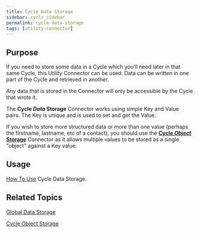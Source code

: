 ```yaml
---
title: Cycle Data Storage
sidebar: cyclr_sidebar
permalink: cycle-data-storage
tags: [utility-connector]
---
```


## Purpose

If you need to store some data in a Cycle which you'll need later in that same Cycle, this Utility Connector can be used.  Data can be written in one part of the Cycle and retrieved in another.

Any data that is stored in the Connector will only be accessible by the Cycle that wrote it.

The **Cycle *Data* Storage** Connector works using simple Key and Value pairs.  The Key is unique and is used to set and get the Value.

If you wish to store more structured data or more than one value (perhaps the firstname, lastname, etc of a contact), you should use the **[Cycle *Object* Storage](./cycle-object-storage)** Connector as it allows multiple values to be stored as a single "object" against a Key value.

## Usage

[How To Use](./data-storage-usage) Cycle Data Storage.

## Related Topics

[Global Data Storage](./global-data-storage)

[Cycle Object Storage](./cycle-object-storage)

